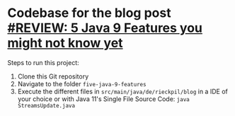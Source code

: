 # Codebase for the blog post [#REVIEW: 5 Java 9 Features you might not know yet](https://rieckpil.de/review-5-java-9-features-you-might-not-know-yet/)

Steps to run this project:

1. Clone this Git repository
2. Navigate to the folder `five-java-9-features`
3. Execute the different files in `src/main/java/de/rieckpil/blog` in a IDE of your choice or with Java 11's Single File Source Code: `java StreamsUpdate.java`